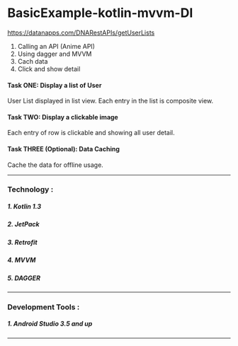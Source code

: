 # BasicExample-kotlin-mvvm-DI

https://datanapps.com/DNARestAPIs/getUserLists

1. Calling an API (Anime API)
2. Using dagger and MVVM
3. Cach data
4. Click and show detail


#### Task ONE: Display a list of User
User List displayed in list view.
Each entry in the list is composite view.


#### Task TWO: Display a clickable image
Each entry of row is clickable and showing all user detail.


#### Task THREE (Optional): Data Caching
Cache the data for offline usage.


-------------------------------------------------

### Technology :
##### 1. Kotlin 1.3
##### 2. JetPack
##### 3. Retrofit
##### 4. MVVM
##### 5. DAGGER

--------------------------------------------------

### Development Tools : 
##### 1. Android Studio 3.5 and up

--------------------------------------------------
